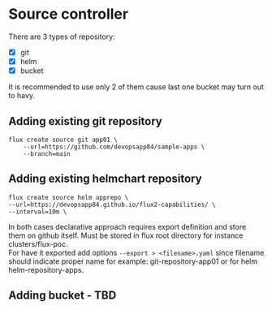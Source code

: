 # Source controller
There are 3 types of repository:

- [X] git
- [X] helm
- [X] bucket

It is recommended to use only 2 of them cause last one bucket may
turn out to havy.

## Adding existing git repository
```
flux create source git app01 \
    --url=https://github.com/devopsapp84/sample-apps \
    --branch=main
```

## Adding existing helmchart repository
```
flux create source helm apprepo \
--url=https://devopsapp84.github.io/flux2-capabilities/ \
--interval=10m \
```

In both cases declarative approach requires export definition and store them on github itself. 
Must be stored in flux root directory for instance clusters/flux-poc.
<br/>
For have it exported add options `--export > <filename>.yaml` since filename should
indicate proper name for example: git-repository-app01 or for helm helm-repository-apps.

## Adding bucket - TBD
